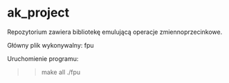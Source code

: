 # ak_project

Repozytorium zawiera bibliotekę emulującą operacje zmiennoprzecinkowe.

Główny plik wykonywalny: fpu

Uruchomienie programu:
>>make all
>>./fpu
